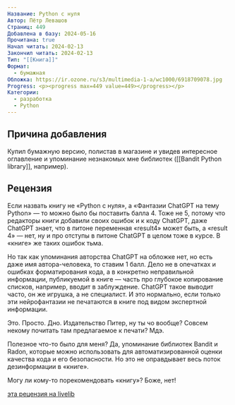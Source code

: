 ```yaml
---
Название: Python с нуля
Автор: Пётр Левашов
Страниц: 449
Добавлена в базу: 2024-05-16
Прочитана: true
Начал читать: 2024-02-13
Закончил читать: 2024-02-13
Тип: "[[Книга]]"
Формат:
  - бумажная
Обложка: https://ir.ozone.ru/s3/multimedia-1-a/wc1000/6918709078.jpg
Progress: <p><progress max=449 value=449></progress></p>
Категории:
  - разработка
  - Python
---
```

## Причина добавления

Купил бумажную версию, полистав в магазине и увидев интересное оглавление и упоминание незнакомых мне библиотек ([[Bandit Python library]], например).

## Рецензия

Если назвать книгу не «Python с нуля», а «Фантазии ChatGPT на тему Python» — то можно было бы поставить балла 4. Тоже не 5, потому что редакторы книги добавили своих ошибок и к коду ChatGPT, даже ChatGPT знает, что в питоне переменная «result4» может быть, а «result 4» — нет, ну и про отступы в питоне ChatGPT в целом тоже в курсе. В «книге» же таких ошибок тьма.  
  
Но так как упоминания авторства ChatGPT на обложке нет, но есть даже имя автора-человека, то ставим 1 балл. Дело не в опечатках и ошибках форматирования кода, а в конкретно неправильной информации, публикуемой в книге — часть про глубокое копирование списков, например, вводит в заблуждение. ChatGPT такое выводит часто, он же игрушка, а не специалист. И это нормально, если только эти нейрофантазии не печатаются в книге под видом экспертной информации.  
  
Это. Просто. Дно. Издательство Питер, ну ты чо вообще? Совсем некому почитать там предлагаемое к печати? Мдэ.  
  
Полезное что-то было для меня? Да, упоминание библиотек Bandit и Radon, которые можно использовать для автоматизированной оценки качества кода и его безопасности. Но это не оправдывает весь поток дезинформации в «книге».  
  
Могу ли кому-то порекомендовать «книгу»? Боже, нет!

[эта рецензия на livelib](https://www.livelib.ru/reader/alexey-goloburdin/reviews)
